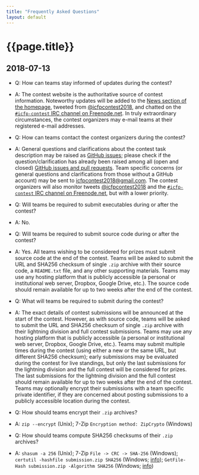 ```yaml
---
title: "Frequently Asked Questions"
layout: default
---
```


# {{page.title}}

## 2018-07-13

* Q: How can teams stay informed of updates during the contest?
* A: The contest website is the authoritative source of contest information.
  Noteworthy updates will be added to the [News section of the
  homepage](./index.html#news), tweeted from
  [@icfpcontest2018](https://twitter.com/icfpcontest2018), and chatted on the
  [`#icfp-contest` IRC channel on
  Freenode.net](irc://irc.freenode.net/icfp-contest).  In truly extraordinary
  circumstances, the contest organizers may e-mail teams at their registered
  e-mail addresses.

* Q: How can teams contact the contest organizers during the contest?
* A: General questions and clarifications about the contest task description may
  be raised as [GitHub
  issues](https://github.com/icfpcontest2018/icfpcontest2018.github.io/issues);
  please check if the question/clarification has already been raised among all
  (open and closed) [GitHub
  issues and pull requests](https://github.com/icfpcontest2018/icfpcontest2018.github.io/issues?q=).
  Team specific concerns (or general questions and clarifications from those
  without a GitHub account) may be sent to <icfpcontest2018@gmail.com>.  The
  contest organizers will also monitor tweets
  [@icfpcontest2018](https://twitter.com/icfpcontest2018) and the
  [`#icfp-contest` IRC channel on
  Freenode.net](irc://irc.freenode.net/icfp-contest), but with a lower priority.

* Q: Will teams be required to submit executables during or after the contest?
* A: No.

* Q: Will teams be required to submit source code during or after the contest?
* A: Yes.  All teams wishing to be considered for prizes must submit source code
  at the end of the contest.  Teams will be asked to submit the URL and SHA256
  checksum of single `.zip` archive with their source code, a `README.txt` file,
  and any other supporting materials.  Teams may use any hosting platform that
  is publicly accessible (a personal or institutional web server, Dropbox,
  Google Drive, etc.).  The source code should remain available for up to two
  weeks after the end of the contest.

* Q: What will teams be required to submit during the contest?
* A: The exact details of contest submissions will be announced at the start of
  the contest.  However, as with source code, teams will be asked to submit the
  URL and SHA256 checksum of single `.zip` archive with their lightning division
  and full contest submissions.  Teams may use any hosting platform that is
  publicly accessible (a personal or institutional web server, Dropbox, Google
  Drive, etc.).  Teams may submit multiple times during the contest (using
  either a new or the same URL, but different SHA256 checksum); early
  submissions may be evaluated during the contest for live standings, but only
  the last submissions for the lightning division and the full contest will be
  considered for prizes.  The last submissions for the lightning division and
  the full contest should remain available for up to two weeks after the end of
  the contest.  Teams may optionally encrypt their submissions with a team
  specific private identifier, if they are concerned about posting submissions
  to a publicly accessible location during the contest.

* Q: How should teams encrypt their `.zip` archives?
* A: `zip --encrypt` (Unix); 7-Zip `Encryption method: ZipCrypto` (Windows)

* Q: How should teams compute SHA256 checksums of their `.zip` archives?
* A: `shasum -a 256` (Unix); 7-Zip `File -> CRC -> SHA-256` (Windows); `certutil -hashfile submission.zip SHA256` (Windows; [info](https://docs.microsoft.com/en-us/windows-server/administration/windows-commands/certutil#BKMK_hashfile)); `GetFile-Hash submission.zip -Algorithm SHA256` (Windows; [info](https://docs.microsoft.com/en-us/powershell/module/microsoft.powershell.utility/get-filehash?view=powershell-6))

